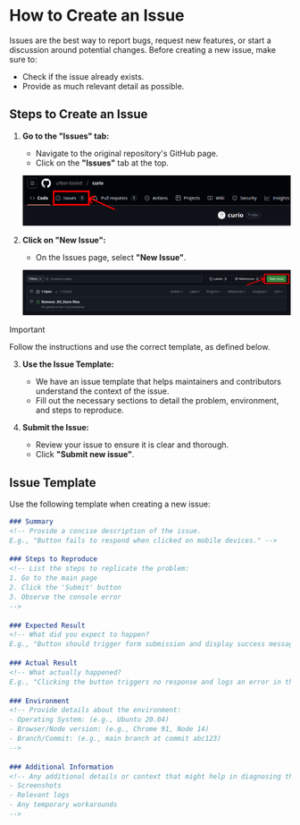 # How to Create an Issue

Issues are the best way to report bugs, request new features, or start a discussion around potential changes. Before creating a new issue, make sure to:
- Check if the issue already exists.
- Provide as much relevant detail as possible.

## Steps to Create an Issue

1. **Go to the "Issues" tab:**
   - Navigate to the original repository's GitHub page.
   - Click on the **"Issues"** tab at the top.

   ![Issues Button](./images/issues_button.png)

2. **Click on "New Issue":**
   - On the Issues page, select **"New Issue"**.

   ![New Issue Button](./images/new_issue_button.png)

> [!IMPORTANT]
> Follow the instructions and use the correct template, as defined below.

3. **Use the Issue Template:**
   - We have an issue template that helps maintainers and contributors understand the context of the issue.
   - Fill out the necessary sections to detail the problem, environment, and steps to reproduce.

4. **Submit the Issue:**
   - Review your issue to ensure it is clear and thorough.
   - Click **"Submit new issue"**.

## Issue Template

Use the following template when creating a new issue:

```md
### Summary
<!-- Provide a concise description of the issue.
E.g., "Button fails to respond when clicked on mobile devices." -->

### Steps to Reproduce
<!-- List the steps to replicate the problem:
1. Go to the main page
2. Click the 'Submit' button
3. Observe the console error
-->

### Expected Result
<!-- What did you expect to happen?
E.g., "Button should trigger form submission and display success message." -->

### Actual Result
<!-- What actually happened?
E.g., "Clicking the button triggers no response and logs an error in the console." -->

### Environment
<!-- Provide details about the environment:
- Operating System: (e.g., Ubuntu 20.04)
- Browser/Node version: (e.g., Chrome 91, Node 14)
- Branch/Commit: (e.g., main branch at commit abc123)
-->

### Additional Information
<!-- Any additional details or context that might help in diagnosing the issue:
- Screenshots
- Relevant logs
- Any temporary workarounds
-->